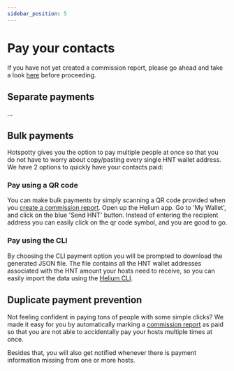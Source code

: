 ```yaml
---
sidebar_position: 5
---
```


# Pay your contacts

If you have not yet created a commission report, please go ahead and take a look [here](../hotspotty-workspace/generate-commission-reports) before proceeding.

## Separate payments
...
## Bulk payments
Hotspotty gives you the option to pay multiple people at once so that you do not have to worry about copy/pasting every single HNT wallet address. We have 2 options to quickly have your contacts paid:

### Pay using a QR code
You can make bulk payments by simply scanning a QR code provided when you [create a commission report](../hotspotty-workspace/generate-commission-reports). Open up the Helium app. Go to 'My Wallet', and click on the blue 'Send HNT' button. Instead of entering the recipient address you can easily click on the qr code symbol, and you are good to go.

### Pay using the CLI
By choosing the CLI payment option you will be prompted to download the generated JSON file. The file contains all the HNT wallet addresses associated with the HNT amount your hosts need to receive, so you can easily import the data using the [Helium CLI](https://docs.helium.com/wallets/cli-wallet/).
## Duplicate payment prevention
Not feeling confident in paying tons of people with some simple clicks? We made it easy for you by automatically marking a [commission report](../hotspotty-workspace/generate-commission-reports) as paid so that you are not able to accidentally pay your hosts multiple times at once.

Besides that, you will also get notified whenever there is payment information missing from one or more hosts.